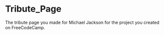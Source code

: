 # Tribute_Page
The tribute page you made for Michael Jackson for the project you created on FreeCodeCamp.
